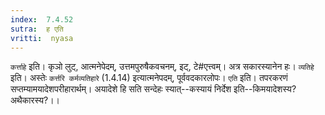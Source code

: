 ```yaml
---
index:  7.4.52
sutra:  ह एति
vritti:  nyasa
---
```


`कर्त्ताहे` इति। कृञो लुट्, आत्मनेपेदम्, उत्तमपुरुषैकवचनम्, इट्, टे#एत्त्वम्। अत्र सकारस्यानेन हः। `व्यतिहे` इति। अस्तेः `कर्त्तरि कर्मव्यतिहारे` (1.4.14) इत्यात्मनेपदम्, पूर्ववदकारलोपः। `एति` इति। तपरकरणं सप्तम्यामयादेशपरीहारार्थम्। अयादेशे हि सति सन्देहः स्यात्--कस्यायं निर्देश इति--किमयादेशस्य? अथैकारस्य?।।

